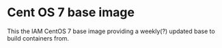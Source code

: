 # Cent OS 7 base image

This the IAM CentOS 7 base image providing a weekly(?) updated base to build containers from.